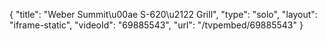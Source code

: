 {
    "title": "Weber Summit\u00ae S-620\u2122 Grill",
    "type": "solo",
    "layout": "iframe-static",
    "videoId": "69885543",
    "url": "\/tvpembed\/69885543"
}